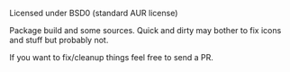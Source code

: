 Licensed under BSD0 (standard AUR license)

Package build and some sources. Quick and dirty may bother to fix icons and stuff but probably not.

If you want to fix/cleanup things feel free to send a PR.

